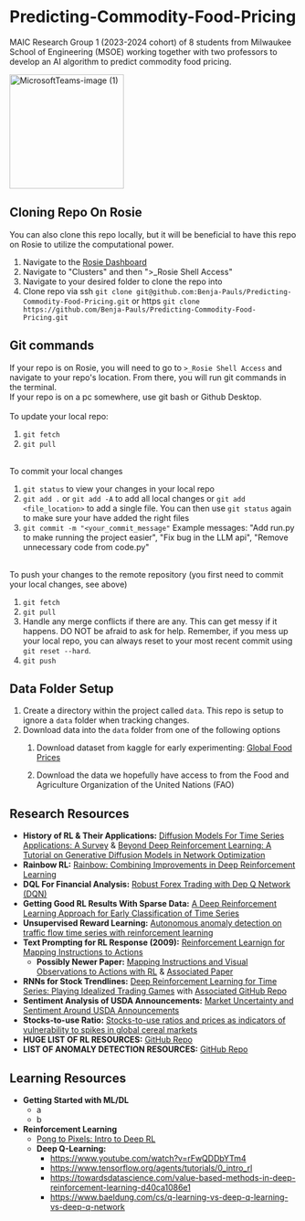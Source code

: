 # Predicting-Commodity-Food-Pricing
MAIC Research Group 1 (2023-2024 cohort) of 8 students from Milwaukee School of Engineering (MSOE) working together with two professors to develop an AI algorithm to predict commodity food pricing.

<img src="https://github.com/Benja-Pauls/Predicting-Commodity-Food-Pricing/assets/73416124/1f89a5f8-9686-4f61-8402-a44769cd0ed8" alt="MicrosoftTeams-image (1)" width="200"/>


## Cloning Repo On Rosie
You can also clone this repo locally, but it will be beneficial to have this repo on Rosie to utilize the computational power.
1. Navigate to the [Rosie Dashboard](https://dh-ood.hpc.msoe.edu/pun/sys/dashboard/)
2. Navigate to "Clusters" and then ">_Rosie Shell Access"
3. Navigate to your desired folder to clone the repo into
4. Clone repo via ssh `git clone git@github.com:Benja-Pauls/Predicting-Commodity-Food-Pricing.git` or https `git clone https://github.com/Benja-Pauls/Predicting-Commodity-Food-Pricing.git`

## Git commands
If your repo is on Rosie, you will need to go to `>_Rosie Shell Access` and navigate to your repo's location. From there, you will run git commands in the terminal.<br>If your repo is on a pc somewhere, use git bash or Github Desktop.<br><br>
To update your local repo:
1. `git fetch`
2. `git pull`<br><br>

To commit your local changes
1. `git status` to view your changes in your local repo
2. `git add .` or `git add -A` to add all local changes or `git add <file_location>` to add a single file. You can then use `git status` again to make sure your have added the right files
3. `git commit -m "<your_commit_message"` Example messages: "Add run.py to make running the project easier", "Fix bug in the LLM api", "Remove unnecessary code from code.py"<br><br>

To push your changes to the remote repository (you first need to commit your local changes, see above)
1. `git fetch`
2. `git pull`
3. Handle any merge conflicts if there are any. This can get messy if it happens. DO NOT be afraid to ask for help. Remember, if you mess up your local repo, you can always reset to your most recent commit using `git reset --hard`. 
4. `git push`
       

## Data Folder Setup
1. Create a directory within the project called `data`. This repo is setup to ignore a `data` folder when tracking changes.<br>
2. Download data into the `data` folder from one of the following options<br>
    1. Download dataset from kaggle for early experimenting: [Global Food Prices](https://www.kaggle.com/datasets/jboysen/global-food-prices)

    2. Download the data we hopefully have access to from the Food and Agriculture Organization of the United Nations (FAO)
  
## Research Resources
* **History of RL & Their Applications:** [Diffusion Models For Time Series Applications: A Survey](https://arxiv.org/pdf/2305.00624.pdf) & [Beyond Deep Reinforcement Learning: A Tutorial on Generative Diffusion Models in Network Optimization](https://arxiv.org/pdf/2308.05384.pdf)
* **Rainbow RL:** [Rainbow: Combining Improvements in Deep Reinforcement Learning](https://arxiv.org/pdf/1710.02298.pdf)
* **DQL For Financial Analysis:** [Robust Forex Trading with Dep Q Network (DQN)](https://core.ac.uk/download/pdf/233618241.pdf)
* **Getting Good RL Results With Sparse Data:** [A Deep Reinforcement Learning Approach for Early Classification of Time Series](https://ieeexplore.ieee.org/abstract/document/8553544)
* **Unsupervised Reward Learning:** [Autonomous anomaly detection on traffic flow time series with reinforcement learning](https://www.sciencedirect.com/science/article/pii/S0968090X23000785)
* **Text Prompting for RL Response (2009):** [Reinforcement Learnign for Mapping Instructions to Actions](http://people.csail.mit.edu/branavan/papers/acl2009.pdf)
    * **Possibly Newer Paper:** [Mapping Instructions and Visual Observations to Actions with RL](https://ar5iv.labs.arxiv.org/html/1704.08795) & [Associated Paper](https://arxiv.org/pdf/1704.08795.pdf)
* **RNNs for Stock Trendlines:** [Deep Reinforcement Learning for Time Series: Playing Idealized Trading Games](https://arxiv.org/ftp/arxiv/papers/1803/1803.03916.pdf) with [Associated GitHub Repo](https://github.com/golsun/deep-RL-trading)
* **Sentiment Analysis of USDA Announcements:** [Market Uncertainty and Sentiment Around USDA Announcements](https://deliverypdf.ssrn.com/delivery.php?ID=152013104065026067086094070025031102101074051042007060126090024090122107127007073073055020029097121126020120094007105127010080059016075034036069004022096023116075014087047066072125025004077007070086065121027107121127127126070104086077106111085104125&EXT=pdf&INDEX=TRUE)
* **Stocks-to-use Ratio:** [Stocks-to-use ratios and prices as indicators of vulnerability to spikes in global cereal markets](https://are.berkeley.edu/~bwright/Wright/Publications_files/Stocks%20to%20use.pdf)
* **HUGE LIST OF RL RESOURCES:** [GitHub Repo](https://github.com/zhjohnchan/awesome-reinforcement-learning-in-nlp)
* **LIST OF ANOMALY DETECTION RESOURCES:** [GitHub Repo](https://github.com/yzhao062/anomaly-detection-resources)

## Learning Resources
* **Getting Started with ML/DL**
    * a
    * b
* **Reinforcement Learning**
    * [Pong to Pixels: Intro to Deep RL](http://karpathy.github.io/2016/05/31/rl/)
    * **Deep Q-Learning:**
        * https://www.youtube.com/watch?v=rFwQDDbYTm4
        * https://www.tensorflow.org/agents/tutorials/0_intro_rl
        * https://towardsdatascience.com/value-based-methods-in-deep-reinforcement-learning-d40ca1086e1
        * https://www.baeldung.com/cs/q-learning-vs-deep-q-learning-vs-deep-q-network
